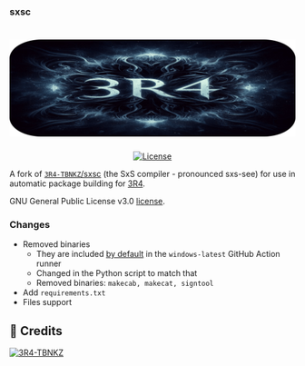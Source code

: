 ### sxsc

<h1 align="center">
  <a href="https://github.com/3R4-TBNKZ" target="_blank"><img src="https://github.com/3R4-TBNKZ/Book-s/blob/main/static/image/preview-banner-v1.png" alt="3R4"></a>
</h1>
  <p align="center">
    <a href="https://github.com/3R4-TBNKZ/SXSC/blob/main/LICENSE"><img alt="License" src="https://camo.githubusercontent.com/dc01adf2c4c257a3392cb942f165ac1100269db653317482514346d11056c10d/68747470733a2f2f696d672e736869656c64732e696f2f6769746875622f6c6963656e73652f61746c61732d6f732f61746c61733f7374796c653d666f722d7468652d6261646765266c6f676f3d67697468756226636f6c6f723d314139314646"></a>
  </p>

A fork of [`3R4-TBNKZ`/sxsc](https://github.com/3R4-TBNKZ/sxsc) (the SxS compiler - pronounced sxs-see) for use in automatic package building for [3R4](https://github.com/3R4-TBNKZ/3R4-OS/actions/runs/13467550418).

GNU General Public License v3.0 [license](https://github.com/3R4-TBNKZ/SXSC/blob/main/LICENSE).

### Changes
- Removed binaries
  - They are included [by default](https://github.com/3R4-TBNKZ/SXSC/blob/main/installed-windows-sdks.md) in the `windows-latest` GitHub Action runner
  - Changed in the Python script to match that
  - Removed binaries:  `makecab, makecat, signtool`
- Add `requirements.txt`
- Files support

## 💙 Credits
<a href="https://github.com/3R4-TBNKZ" target="_blank"><img src="https://avatars.githubusercontent.com/u/199518260?v=4&size=64" alt="3R4-TBNKZ"></a>
